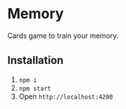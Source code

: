 # Memory
Cards game to train your memory.
## Installation
1. `npm i`
2. `npm start`
3. Open `http://localhost:4200`
